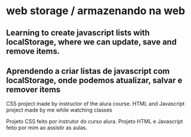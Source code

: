 # web storage / armazenando na web

<h2>Learning to create javascript lists with localStorage, where we can update, save and remove items.</h3>
<h2>Aprendendo a criar listas de javascript com localStorage, onde podemos atualizar, salvar e remover items</h3>

<p>CSS project made by instructor of the alura course. HTML and Javascript project made by me while watching classes</p>
<p>Projeto CSS feito por instrutor do curso alura. Projeto HTML e Javascript feito por mim ao assistir as aulas. </p>
